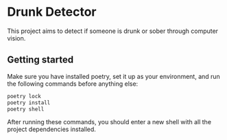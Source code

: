 # Drunk Detector

This project aims to detect if someone is drunk or sober through computer vision.

## Getting started

Make sure you have installed poetry, set it up as your environment, and run the following 
commands before anything else:

```bash
poetry lock
poetry install
poetry shell
```

After running these commands, you should enter a new shell with all the project dependencies 
installed.